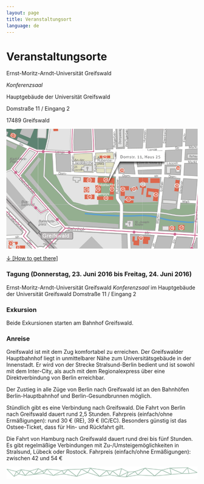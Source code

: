 ```yaml
---
layout: page
title: Veranstaltungsort
language: de
---
```



# Veranstaltungsorte
Ernst-Moritz-Arndt-Universität Greifswald

*Konferenzsaal*

Hauptgebäude der Universität Greifswald

Domstraße 11 / Eingang 2

17489 Greifswald

![map](../images/map.jpg)

<a href="../files/Conf_GettingHere_Web.pdf" class="download">↓ [How to get there]</a><br>


### Tagung (Donnerstag, 23. Juni 2016 bis Freitag, 24. Juni 2016)  
Ernst-Moritz-Arndt-Universität Greifswald
*Konferenzsaal* im Hauptgebäude der Universität Greifswald
Domstraße 11 / Eingang 2

### Exkursion
Beide Exkursionen starten am Bahnhof Greifswald.


### Anreise
Greifswald ist mit dem Zug komfortabel zu erreichen. Der Greifswalder Hauptbahnhof liegt in unmittelbarer Nähe zum Universitätsgebäude in der Innenstadt. Er wird von der Strecke Stralsund-Berlin bedient und ist  sowohl mit dem Inter-City, als auch mit dem Regionalexpress über eine Direktverbindung von Berlin erreichbar.

Der Zustieg in alle Züge von Berlin nach Greifswald ist an den Bahnhöfen Berlin-Hauptbahnhof und Berlin-Gesundbrunnen möglich.

Stündlich gibt es eine Verbindung nach Greifswald. Die Fahrt von Berlin nach Greifswald dauert rund 2,5 Stunden.
Fahrpreis (einfach/ohne Ermäßigungen): rund 30 € (RE), 39 € (IC/EC). Besonders günstig ist das Ostsee-Ticket, dass für Hin- und Rückfahrt gilt.

Die Fahrt von Hamburg nach Greifswald dauert rund drei bis fünf Stunden. Es gibt regelmäßige Verbindungen mit Zu-/Umsteigemöglichkeiten in Stralsund, Lübeck oder Rostock.
Fahrpreis (einfach/ohne Ermäßigungen): zwischen 42 und 54 €



![Separator](../images/separator.png)
